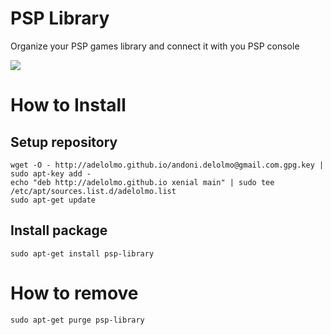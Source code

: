 # PSP Library
Organize your PSP games library and connect it with you PSP console

<img src="http://adelolmo.github.io/psplib/images/psplib.png"/>

# How to Install

## Setup repository
```
wget -O - http://adelolmo.github.io/andoni.delolmo@gmail.com.gpg.key | sudo apt-key add -
echo "deb http://adelolmo.github.io xenial main" | sudo tee /etc/apt/sources.list.d/adelolmo.list
sudo apt-get update
```

## Install package
```
sudo apt-get install psp-library
```

# How to remove
```
sudo apt-get purge psp-library
```